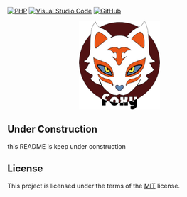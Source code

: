 
[![PHP](https://img.shields.io/badge/php-%23777BB4.svg?style=for-the-badge&logo=php&logoColor=white)](https://www.php.net/)
[![Visual Studio Code](https://img.shields.io/badge/VSC-0078d7.svg?style=for-the-badge&logo=visual-studio-code&logoColor=white)](https://code.visualstudio.com/)
[![GitHub](https://img.shields.io/badge/github-%23121011.svg?style=for-the-badge&logo=github&logoColor=white)](https://github.com/AdrianY1997)

[<div style="width: 100%; text-align: center"><img src="./Resources/img/favicon.png" height="200" style="" /></div>]()


## Under Construction

this README is keep under construction

## License

This project is licensed under the terms of the [MIT](http://opensource.org/licenses/mit-license.php) license.